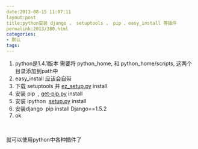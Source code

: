 ```yaml
---
date:2013-08-15 11:07:11
layout:post
title:python安装 django ， setuptools ， pip 、easy_install 等插件
permalink:2013/380.html
categories:
- 默认
tags:
---
```



<ol> 
 <li> python是1.4.1版本 需要将 python_home, 和 python_home/scripts, 这两个目录添加到path中 </li> 
 <li> easy_install 应该会自带 </li> 
 <li> 下载 setuptools 并 <a href="https://bitbucket.org/pypa/setuptools/raw/bootstrap/ez_setup.py">ez_setup.py</a> install &nbsp; &nbsp; </li> 
 <li> 安装 pip &nbsp;, <a href="https://raw.github.com/pypa/pip/master/contrib/get-pip.py">get-pip.py</a> install&nbsp; </li> 
 <li> 安装 ipython &nbsp;<a href="http://archive.ipython.org/release/0.13.2/ipython-0.13.2.tar.gz">setup.py</a> install&nbsp; </li> 
 <li> 安装django &nbsp;pip install Django==1.5.2 </li> 
 <li> ok </li> 
</ol> 
<p> <br /> </p> 
<p> 就可以使用python中各种插件了 </p> 
<p> <br /> </p>